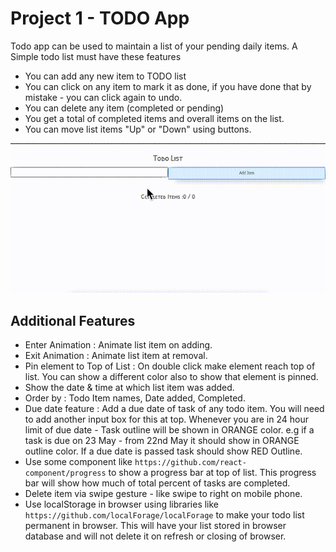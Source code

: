 
# Project 1 - TODO App

Todo app can be used to maintain a list of your pending daily items. A Simple todo list must have these features


* You can add any new item to TODO list
* You can click on any item to mark it as done, if you have done that by mistake - you can click again to undo.
* You can delete any item (completed or pending)
* You get a total of completed items and overall items on the list.
* You can move list items "Up" or "Down" using buttons.


![Output](./images/todo-project.gif)


## Additional Features

* Enter Animation : Animate list item on adding.
* Exit Animation : Animate list item at removal.
* Pin element to Top of List : On double click make element reach top of list. You can show a different color also to show that element is pinned.
* Show the date & time at which list item was added.
* Order by : Todo Item names, Date added, Completed.
* Due date feature : Add a due date of task of any todo item. You will need to add another input box for this at top. Whenever you are in 24 hour limit of due date - Task outline will be shown in ORANGE color. e.g if a task is due on 23 May - from 22nd May it should show in ORANGE outline color. If a due date is passed task should show RED Outline.
* Use some component like `https://github.com/react-component/progress` to show a progress bar at top of list. This progress bar will show how much of total percent of tasks are completed.
* Delete item via swipe gesture - like swipe to right on mobile phone.
* Use localStorage in browser using libraries like `https://github.com/localForage/localForage` to make your todo list permanent in browser. This will have your list stored in browser database and will not delete it on refresh or closing of browser.








